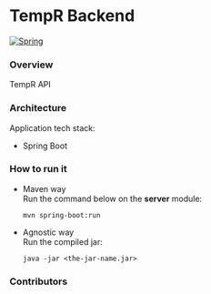
# TempR Backend

[![Spring](http://hortonworks.com/wp-content/uploads/2013/09/logo-spring-103x60.png)](https://spring.io/)

### Overview

TempR API

### Architecture

Application tech stack:
- Spring Boot

### How to run it

* Maven way  
    Run the command below on the **server** module:
    ````
    mvn spring-boot:run
    ````

* Agnostic way  
    Run the compiled jar:
    ````
    java -jar <the-jar-name.jar>
    ````
### Contributors

